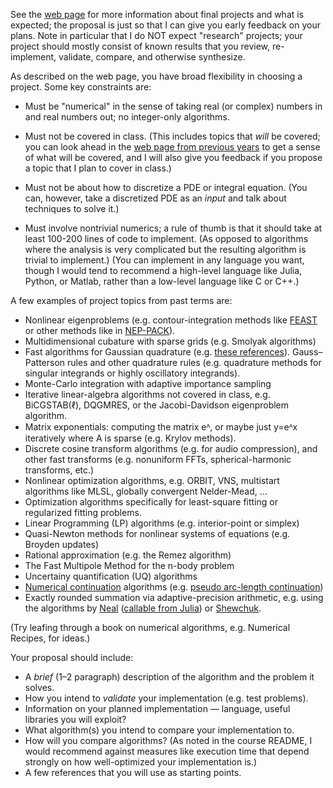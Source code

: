 See the [web page](../README.md) for more information about final projects and what is expected; the proposal is just so that I can give you early feedback on your plans.  Note in particular that I do NOT expect "research" projects; your project should mostly consist of known results that you review, re-implement, validate, compare, and otherwise synthesize.

As described on the web page, you have broad flexibility in choosing a project.  Some key constraints are:

* Must be "numerical" in the sense of taking real (or complex) numbers in and real numbers out; no integer-only algorithms.

* Must not be covered in class.  (This includes topics that *will* be covered; you can look ahead in the [web page from previous years](https://github.com/mitmath/18335/tree/spring15) to get a sense of what will be covered, and I will also give you feedback if you propose a topic that I plan to cover in class.)

* Must not be about how to discretize a PDE or integral equation. (You can, however, take a discretized PDE as an *input* and talk about techniques to solve it.)

* Must involve nontrivial numerics; a rule of thumb is that it should take at least 100-200 lines of code to implement.  (As opposed to algorithms where the analysis is very complicated but the resulting algorithm is trivial to implement.)  (You can implement in any language you want, though I would tend to recommend a high-level language like Julia, Python, or Matlab, rather than a low-level language like C or C++.)

A few examples of project topics from past terms are:

* Nonlinear eigenproblems (e.g. contour-integration methods like [FEAST](http://www.ecs.umass.edu/~polizzi/feast/) or other methods like in [NEP-PACK](https://nep-pack.github.io/NonlinearEigenproblems.jl/)).
* Multidimensional cubature with sparse grids (e.g. Smolyak algorithms)
* Fast algorithms for Gaussian quadrature (e.g. [these references](https://github.com/JuliaApproximation/FastGaussQuadrature.jl#references)).  Gauss–Patterson rules and other quadrature rules (e.g. quadrature methods for singular integrands or highly oscillatory integrands).
* Monte-Carlo integration with adaptive importance sampling
* Iterative linear-algebra algorithms not covered in class, e.g. BiCGSTAB(ℓ), DQGMRES, or the Jacobi-Davidson eigenproblem algorithm.
* Matrix exponentials: computing the matrix eᴬ, or maybe just y=eᴬx iteratively where A is sparse (e.g. Krylov methods).
* Discrete cosine transform algorithms (e.g. for audio compression), and other fast transforms (e.g. nonuniform FFTs, spherical-harmonic transforms, etc.)
* Nonlinear optimization algorithms, e.g. ORBIT, VNS, multistart algorithms like MLSL, globally convergent Nelder-Mead, …
* Optimization algorithms specifically for least-square fitting or regularized fitting problems.
* Linear Programming (LP) algorithms (e.g. interior-point or simplex)
* Quasi-Newton methods for nonlinear systems of equations (e.g. Broyden updates)
* Rational approximation (e.g. the Remez algorithm)
* The Fast Multipole Method for the n-body problem
* Uncertainy quantification (UQ) algorithms
* [Numerical continuation](https://en.wikipedia.org/wiki/Numerical_continuation) algorithms (e.g. [pseudo arc-length continuation](https://github.com/rveltz/PseudoArcLengthContinuation.jl))
* Exactly rounded summation via adaptive-precision arithmetic, e.g. using the algorithms by [Neal](https://arxiv.org/abs/1505.05571) ([callable from Julia](https://github.com/stevengj/Xsum.jl)) or [Shewchuk](https://people.eecs.berkeley.edu/~jrs/papers/robustr.pdf).

(Try leafing through a book on numerical algorithms, e.g. Numerical Recipes, for ideas.)

Your proposal should include:

* A *brief* (1–2 paragraph) description of the algorithm and the problem it solves.
* How you intend to *validate* your implementation (e.g. test problems).
* Information on your planned implementation — language, useful libraries you will exploit?
* What algorithm(s) you intend to compare your implementation to.
* How will you compare algorithms?  (As noted in the course README, I would recommend against measures like execution time that depend strongly on how well-optimized your implementation is.)
* A few references that you will use as starting points.
